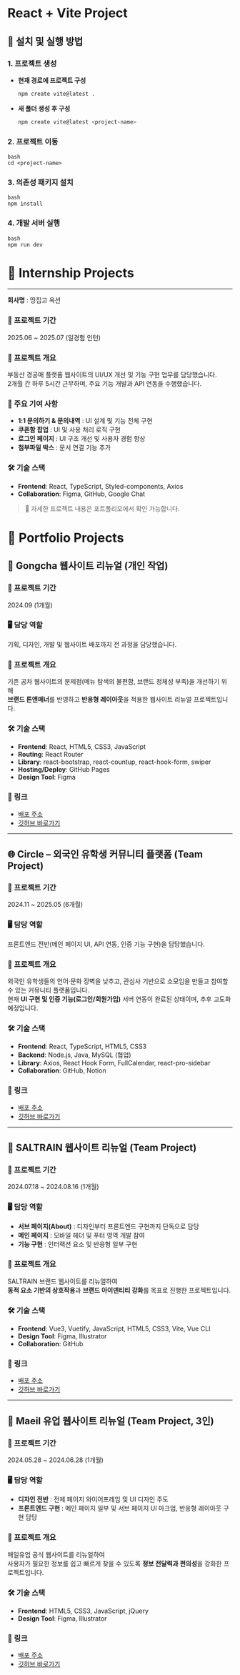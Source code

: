 # React + Vite Project

## 🚀 설치 및 실행 방법

### 1. 프로젝트 생성
- **현재 경로에 프로젝트 구성**
  ```bash
  npm create vite@latest .
  ```
  
- **새 폴더 생성 후 구성**
  ```bash
  npm create vite@latest <project-name>
  ```

### 2. 프로젝트 이동
 ```
bash
cd <project-name>
 ```
### 3. 의존성 패키지 설치
 ```
bash
npm install
 ```
### 4. 개발 서버 실행
```
bash
npm run dev
```

# 🏢 Internship Projects

---

**회사명** : 땅집고 옥션  

### 📆 프로젝트 기간  
2025.06 ~ 2025.07 (일경험 인턴)  

### 📝 프로젝트 개요  
부동산 경공매 플랫폼 웹사이트의 UI/UX 개선 및 기능 구현 업무를 담당했습니다.  
2개월 간 하루 5시간 근무하며, 주요 기능 개발과 API 연동을 수행했습니다.  

### 🔑 주요 기여 사항  
- **1:1 문의하기 & 문의내역** : UI 설계 및 기능 전체 구현  
- **쿠폰함 팝업** : UI 및 사용 처리 로직 구현  
- **로그인 페이지** : UI 구조 개선 및 사용자 경험 향상  
- **첨부파일 박스** : 문서 연결 기능 추가  

### 🛠 기술 스택  
- **Frontend**: React, TypeScript, Styled-components, Axios  
- **Collaboration**: Figma, GitHub, Google Chat  

> 📌 자세한 프로젝트 내용은 포트폴리오에서 확인 가능합니다.


# 📂 Portfolio Projects

## 🧋 Gongcha 웹사이트 리뉴얼 (개인 작업)

### 📆 프로젝트 기간
2024.09 (1개월)

### 🖥️ 담당 역할
기획, 디자인, 개발 및 웹사이트 배포까지 전 과정을 담당했습니다. 

### 📝 프로젝트 개요
기존 공차 웹사이트의 문제점(메뉴 탐색의 불편함, 브랜드 정체성 부족)을 개선하기 위해<br>
**브랜드 톤앤매너**를 반영하고 **반응형 레이아웃**을 적용한 웹사이트 리뉴얼 프로젝트입니다.

### 🛠 기술 스택
- **Frontend**: React, HTML5, CSS3, JavaScript  
- **Routing**: React Router  
- **Library**: react-bootstrap, react-countup, react-hook-form, swiper  
- **Hosting/Deploy**: GitHub Pages  
- **Design Tool**: Figma
 

### 🔗 링크
- [배포 주소](https://sohyun32253.github.io/Gongcha/)  
- [깃허브 바로가기](https://github.com/sohyun32253/Gongcha)

---

## 🌐 Circle – 외국인 유학생 커뮤니티 플랫폼 (Team Project)

### 📆 프로젝트 기간
2024.11 ~ 2025.05 (6개월)

### 🖥️ 담당 역할
프론트엔드 전반(메인 페이지 UI, API 연동, 인증 기능 구현)을 담당했습니다.

### 📝 프로젝트 개요
외국인 유학생들의 언어·문화 장벽을 낮추고, 관심사 기반으로 소모임을 만들고 참여할 수 있는 커뮤니티 플랫폼입니다.<br>
현재 **UI 구현 및 인증 기능(로그인/회원가입)** 서버 연동이 완료된 상태이며, 추후 고도화 예정입니다.

### 🛠 기술 스택
- **Frontend**: React, TypeScript, HTML5, CSS3  
- **Backend**: Node.js, Java, MySQL (협업)  
- **Library**: Axios, React Hook Form, FullCalendar, react-pro-sidebar  
- **Collaboration**: GitHub, Notion  

### 🔗 링크
- [배포 주소](https://circle-kr.github.io/circle_front/)  
- [깃허브 바로가기](https://github.com/circle-kr/circle_front)

---

## 🧂 SALTRAIN 웹사이트 리뉴얼 (Team Project)

### 📆 프로젝트 기간
2024.07.18 ~ 2024.08.16 (1개월)

### 🖥️ 담당 역할
- **서브 페이지(About)** : 디자인부터 프론트엔드 구현까지 단독으로 담당
- **메인 페이지** : 모바일 헤더 및 푸터 영역 개발 참여
- **기능 구현** : 인터랙션 요소 및 반응형 일부 구현

### 📝 프로젝트 개요
SALTRAIN 브랜드 웹사이트를 리뉴얼하여<br>
**동적 요소 기반의 상호작용**과 **브랜드 아이덴티티 강화**를 목표로 진행한 프로젝트입니다.

### 🛠 기술 스택
- **Frontend**: Vue3, Vuetify, JavaScript, HTML5, CSS3, Vite, Vue CLI  
- **Design Tool**: Figma, Illustrator  
- **Collaboration**: GitHub  

### 🔗 링크
- [배포 주소](https://saltrain-a74c4.web.app/)  
- [깃허브 바로가기](https://github.com/sohyun32253/saltrain)

---

## 🥛 Maeil 유업 웹사이트 리뉴얼 (Team Project, 3인)

### 📆 프로젝트 기간
2024.05.28 ~ 2024.06.28 (1개월)

### 🖥️ 담당 역할
- **디자인 전반** : 전체 페이지 와이어프레임 및 UI 디자인 주도
- **프론트엔드 구현** : 메인 페이지 일부 및 서브 페이지 UI 마크업, 반응형 레이아웃 구현 담당

### 📝 프로젝트 개요
매일유업 공식 웹사이트를 리뉴얼하여<br>
사용자가 필요한 정보를 쉽고 빠르게 찾을 수 있도록 **정보 전달력과 편의성**을 강화한 프로젝트입니다.  

### 🛠 기술 스택
- **Frontend**: HTML5, CSS3, JavaScript, jQuery  
- **Design Tool**: Figma, Illustrator  

### 🔗 링크
- [배포 주소](https://sohyun32253.github.io/maeil_project/)  
- [깃허브 바로가기](https://github.com/sohyun32253/maeil_project)



